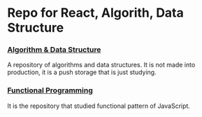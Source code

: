 # Repo for React, Algorith, Data Structure



### [Algorithm & Data Structure](https://github.com/Phantom05/react-algorithm-data_structure/tree/master/algorithm)

A repository of algorithms and data structures. It is not made into production, it is a push storage that is just studying.


### [Functional Programming](https://github.com/Phantom05/react-algorithm-data_structure/tree/master/functional_js)


It is the repository that studied functional pattern of JavaScript.